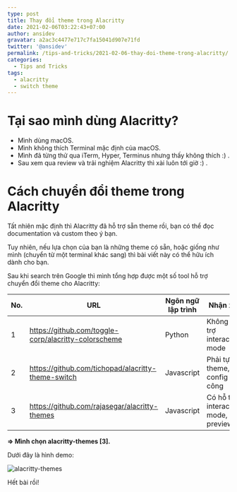 ```yaml
---
type: post
title: Thay đổi theme trong Alacritty
date: 2021-02-06T03:22:43+07:00
author: ansidev
gravatar: a2ac3c4477e717c7fa15041d907e71fd
twitter: '@ansidev'
permalink: /tips-and-tricks/2021-02-06-thay-doi-theme-trong-alacritty/
categories:
  - Tips and Tricks
tags:
  - alacritty
  - switch theme
---
```


# Tại sao mình dùng Alacritty?

- Mình dùng macOS.
- Mình không thích Terminal mặc định của macOS.
- Mình đã từng thử qua iTerm, Hyper, Terminus nhưng thấy không thích :) .
- Sau xem qua review và trải nghiệm Alacritty thì xài luôn tới giờ :) .

# Cách chuyển đổi theme trong Alacritty

Tất nhiên mặc định thì Alacritty đã hỗ trợ sẵn theme rồi, bạn có thể đọc documentation và custom theo ý bạn.

Tuy nhiên, nếu lựa chọn của bạn là những theme có sẵn, hoặc giống như mình (chuyển từ một terminal khác sang) thì bài viết này có thể hữu ích dành cho bạn.

Sau khi search trên Google thì mình tổng hợp được một số tool hỗ trợ chuyển đổi theme cho Alacritty:

| No. | URL                                                  | Ngôn ngữ lập trình | Nhận xét                            |
| --- | ---------------------------------------------------- | ------------------ | ----------------------------------- |
| 1   | https://github.com/toggle-corp/alacritty-colorscheme | Python             | Không hỗ trợ interactive mode       |
| 2   | https://github.com/tichopad/alacritty-theme-switch   | Javascript         | Phải tự tải theme, config thủ công  |
| 3   | https://github.com/rajasegar/alacritty-themes        | Javascript         | Có hỗ trợ interactive mode, preview |

**=> Mình chọn alacritty-themes [3].**

Dưới đây là hình demo:

<img class="medium-zoom" src="/uploads/2021/02/06/alacritty-themes.png" alt="alacritty-themes" />

Hết bài rồi!
